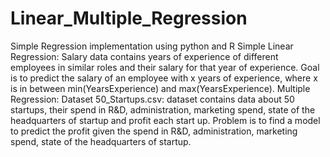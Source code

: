 # Linear_Multiple_Regression
Simple Regression implementation using python and R
Simple Linear Regression:
Salary data contains years of experience of different employees in similar roles and their salary for that year of experience. Goal is to predict the salary of an employee with x years of experience, where x is in between min(YearsExperience) and max(YearsExperience).
Multiple Regression:
Dataset 50_Startups.csv: dataset contains data about 50 startups, their spend in R&D, administration, marketing spend, state of the headquarters of startup and profit each start up.
Problem is to find a model to predict the profit given the spend in R&D, administration, marketing spend, state of the headquarters of startup.



